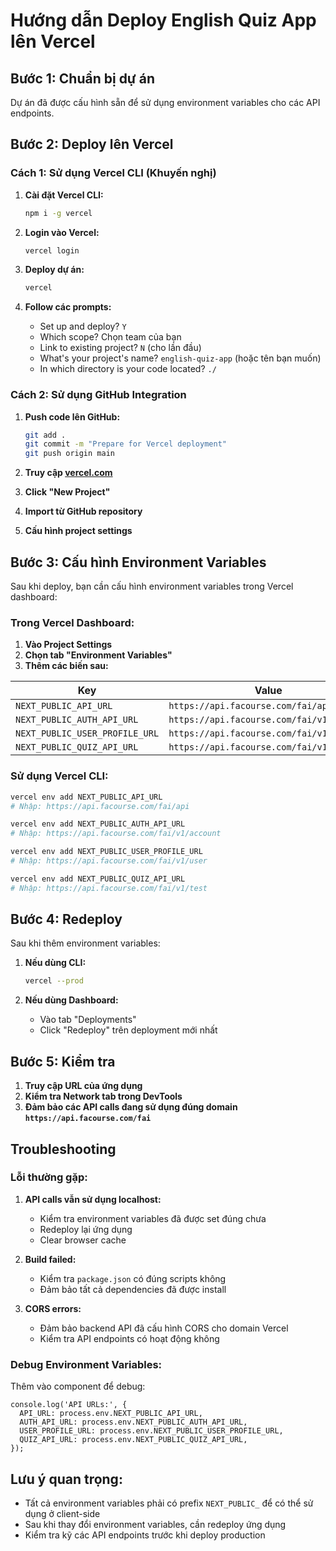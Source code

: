 # Hướng dẫn Deploy English Quiz App lên Vercel

## Bước 1: Chuẩn bị dự án

Dự án đã được cấu hình sẵn để sử dụng environment variables cho các API endpoints.

## Bước 2: Deploy lên Vercel

### Cách 1: Sử dụng Vercel CLI (Khuyến nghị)

1. **Cài đặt Vercel CLI:**
   ```bash
   npm i -g vercel
   ```

2. **Login vào Vercel:**
   ```bash
   vercel login
   ```

3. **Deploy dự án:**
   ```bash
   vercel
   ```

4. **Follow các prompts:**
   - Set up and deploy? `Y`
   - Which scope? Chọn team của bạn
   - Link to existing project? `N` (cho lần đầu)
   - What's your project's name? `english-quiz-app` (hoặc tên bạn muốn)
   - In which directory is your code located? `./`

### Cách 2: Sử dụng GitHub Integration

1. **Push code lên GitHub:**
   ```bash
   git add .
   git commit -m "Prepare for Vercel deployment"
   git push origin main
   ```

2. **Truy cập [vercel.com](https://vercel.com)**
3. **Click "New Project"**
4. **Import từ GitHub repository**
5. **Cấu hình project settings**

## Bước 3: Cấu hình Environment Variables

Sau khi deploy, bạn cần cấu hình environment variables trong Vercel dashboard:

### Trong Vercel Dashboard:

1. **Vào Project Settings**
2. **Chọn tab "Environment Variables"**
3. **Thêm các biến sau:**

| Key | Value |
|-----|-------|
| `NEXT_PUBLIC_API_URL` | `https://api.facourse.com/fai/api` |
| `NEXT_PUBLIC_AUTH_API_URL` | `https://api.facourse.com/fai/v1/account` |
| `NEXT_PUBLIC_USER_PROFILE_URL` | `https://api.facourse.com/fai/v1/user` |
| `NEXT_PUBLIC_QUIZ_API_URL` | `https://api.facourse.com/fai/v1/test` |

### Sử dụng Vercel CLI:

```bash
vercel env add NEXT_PUBLIC_API_URL
# Nhập: https://api.facourse.com/fai/api

vercel env add NEXT_PUBLIC_AUTH_API_URL
# Nhập: https://api.facourse.com/fai/v1/account

vercel env add NEXT_PUBLIC_USER_PROFILE_URL
# Nhập: https://api.facourse.com/fai/v1/user

vercel env add NEXT_PUBLIC_QUIZ_API_URL
# Nhập: https://api.facourse.com/fai/v1/test
```

## Bước 4: Redeploy

Sau khi thêm environment variables:

1. **Nếu dùng CLI:**
   ```bash
   vercel --prod
   ```

2. **Nếu dùng Dashboard:**
   - Vào tab "Deployments"
   - Click "Redeploy" trên deployment mới nhất

## Bước 5: Kiểm tra

1. **Truy cập URL của ứng dụng**
2. **Kiểm tra Network tab trong DevTools**
3. **Đảm bảo các API calls đang sử dụng đúng domain `https://api.facourse.com/fai`**

## Troubleshooting

### Lỗi thường gặp:

1. **API calls vẫn sử dụng localhost:**
   - Kiểm tra environment variables đã được set đúng chưa
   - Redeploy lại ứng dụng
   - Clear browser cache

2. **Build failed:**
   - Kiểm tra `package.json` có đúng scripts không
   - Đảm bảo tất cả dependencies đã được install

3. **CORS errors:**
   - Đảm bảo backend API đã cấu hình CORS cho domain Vercel
   - Kiểm tra API endpoints có hoạt động không

### Debug Environment Variables:

Thêm vào component để debug:
```tsx
console.log('API URLs:', {
  API_URL: process.env.NEXT_PUBLIC_API_URL,
  AUTH_API_URL: process.env.NEXT_PUBLIC_AUTH_API_URL,
  USER_PROFILE_URL: process.env.NEXT_PUBLIC_USER_PROFILE_URL,
  QUIZ_API_URL: process.env.NEXT_PUBLIC_QUIZ_API_URL,
});
```

## Lưu ý quan trọng:

- Tất cả environment variables phải có prefix `NEXT_PUBLIC_` để có thể sử dụng ở client-side
- Sau khi thay đổi environment variables, cần redeploy ứng dụng
- Kiểm tra kỹ các API endpoints trước khi deploy production
